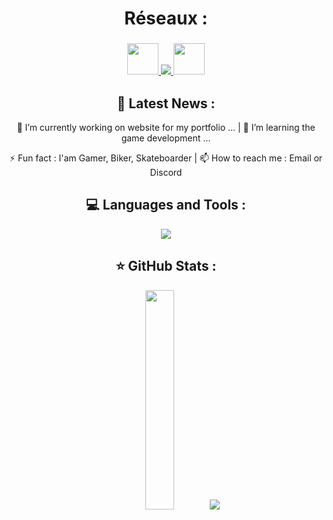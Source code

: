 <h1 align="center">
  Réseaux :
</h1>

<h3 align="center">
  <a href="https://sachaviry.itch.io"> <img src="https://www.svgrepo.com/show/331445/itch.svg" width="50px" height=auto /> </a>
   <a href="https://www.linkedin.com/in/sacha-viry-68a935340"> <img src="https://skillicons.dev/icons?i=linkedin" /> </a>
   <a href="https://www.youtube.com/@SachaViry"> <img src="https://images.icon-icons.com/1488/PNG/512/5295-youtube-i_102568.png" width="50px" height=auto /> </a>
</h3>

<h2 align="center">
  📢 Latest News :
</h2>

<p align="center">
  🔭 I’m currently working on website for my portfolio ...  |  🌱 I’m learning the game development ...
</p>
<p align="center">
  ⚡ Fun fact : I'am Gamer, Biker, Skateboarder  |  📫 How to reach me : Email or Discord
</p>

<h2 align="center">
💻 Languages and Tools :
</h2>

<p align="center">
  <img src="https://skillicons.dev/icons?i=unity,unreal,godot,visualstudio,vscode,cs,html,blender,git" />
</p>

<h2 align="center">
⭐ GitHub Stats :
</h2>

<p align="center" >
  <img src="https://github-readme-stats.vercel.app/api?username=Noolexx&show_icons=true&theme=dark" style="width: 30%; height: auto;" />
  <img src="https://github-readme-stats.vercel.app/api/top-langs/?username=anuraghazra&layout=compact" />
</p>
